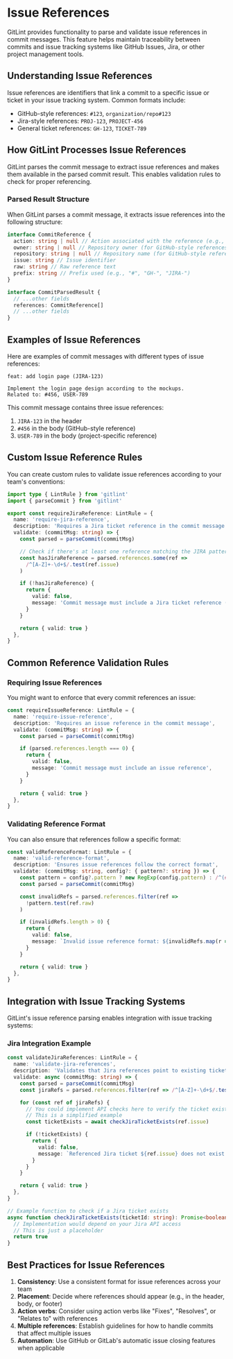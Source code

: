 # Issue References

GitLint provides functionality to parse and validate issue references in commit messages. This feature helps maintain traceability between commits and issue tracking systems like GitHub Issues, Jira, or other project management tools.

## Understanding Issue References

Issue references are identifiers that link a commit to a specific issue or ticket in your issue tracking system. Common formats include:

- GitHub-style references: `#123`, `organization/repo#123`
- Jira-style references: `PROJ-123`, `PROJECT-456`
- General ticket references: `GH-123`, `TICKET-789`

## How GitLint Processes Issue References

GitLint parses the commit message to extract issue references and makes them available in the parsed commit result. This enables validation rules to check for proper referencing.

### Parsed Result Structure

When GitLint parses a commit message, it extracts issue references into the following structure:

```ts
interface CommitReference {
  action: string | null // Action associated with the reference (e.g., "Fixes", "Closes")
  owner: string | null // Repository owner (for GitHub-style references)
  repository: string | null // Repository name (for GitHub-style references)
  issue: string // Issue identifier
  raw: string // Raw reference text
  prefix: string // Prefix used (e.g., "#", "GH-", "JIRA-")
}

interface CommitParsedResult {
  // ...other fields
  references: CommitReference[]
  // ...other fields
}
```

## Examples of Issue References

Here are examples of commit messages with different types of issue references:

```
feat: add login page (JIRA-123)

Implement the login page design according to the mockups.
Related to: #456, USER-789
```

This commit message contains three issue references:

1. `JIRA-123` in the header
2. `#456` in the body (GitHub-style reference)
3. `USER-789` in the body (project-specific reference)

## Custom Issue Reference Rules

You can create custom rules to validate issue references according to your team's conventions:

```ts
import type { LintRule } from 'gitlint'
import { parseCommit } from 'gitlint'

export const requireJiraReference: LintRule = {
  name: 'require-jira-reference',
  description: 'Requires a Jira ticket reference in the commit message',
  validate: (commitMsg: string) => {
    const parsed = parseCommit(commitMsg)

    // Check if there's at least one reference matching the JIRA pattern
    const hasJiraReference = parsed.references.some(ref =>
      /^[A-Z]+-\d+$/.test(ref.issue)
    )

    if (!hasJiraReference) {
      return {
        valid: false,
        message: 'Commit message must include a Jira ticket reference (e.g., PROJ-123)',
      }
    }

    return { valid: true }
  },
}
```

## Common Reference Validation Rules

### Requiring Issue References

You might want to enforce that every commit references an issue:

```ts
const requireIssueReference: LintRule = {
  name: 'require-issue-reference',
  description: 'Requires an issue reference in the commit message',
  validate: (commitMsg: string) => {
    const parsed = parseCommit(commitMsg)

    if (parsed.references.length === 0) {
      return {
        valid: false,
        message: 'Commit message must include an issue reference',
      }
    }

    return { valid: true }
  },
}
```

### Validating Reference Format

You can also ensure that references follow a specific format:

```ts
const validReferenceFormat: LintRule = {
  name: 'valid-reference-format',
  description: 'Ensures issue references follow the correct format',
  validate: (commitMsg: string, config?: { pattern?: string }) => {
    const pattern = config?.pattern ? new RegExp(config.pattern) : /^(#\d+|[A-Z]+-\d+)$/
    const parsed = parseCommit(commitMsg)

    const invalidRefs = parsed.references.filter(ref =>
      !pattern.test(ref.raw)
    )

    if (invalidRefs.length > 0) {
      return {
        valid: false,
        message: `Invalid issue reference format: ${invalidRefs.map(r => r.raw).join(', ')}`,
      }
    }

    return { valid: true }
  },
}
```

## Integration with Issue Tracking Systems

GitLint's issue reference parsing enables integration with issue tracking systems:

### Jira Integration Example

```ts
const validateJiraReferences: LintRule = {
  name: 'validate-jira-references',
  description: 'Validates that Jira references point to existing tickets',
  validate: async (commitMsg: string) => {
    const parsed = parseCommit(commitMsg)
    const jiraRefs = parsed.references.filter(ref => /^[A-Z]+-\d+$/.test(ref.issue))

    for (const ref of jiraRefs) {
      // You could implement API checks here to verify the ticket exists
      // This is a simplified example
      const ticketExists = await checkJiraTicketExists(ref.issue)

      if (!ticketExists) {
        return {
          valid: false,
          message: `Referenced Jira ticket ${ref.issue} does not exist or is not accessible`,
        }
      }
    }

    return { valid: true }
  },
}

// Example function to check if a Jira ticket exists
async function checkJiraTicketExists(ticketId: string): Promise<boolean> {
  // Implementation would depend on your Jira API access
  // This is just a placeholder
  return true
}
```

## Best Practices for Issue References

1. **Consistency**: Use a consistent format for issue references across your team
2. **Placement**: Decide where references should appear (e.g., in the header, body, or footer)
3. **Action verbs**: Consider using action verbs like "Fixes", "Resolves", or "Relates to" with references
4. **Multiple references**: Establish guidelines for how to handle commits that affect multiple issues
5. **Automation**: Use GitHub or GitLab's automatic issue closing features when applicable
